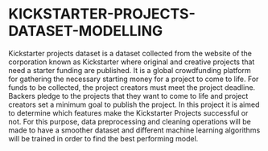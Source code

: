 # KICKSTARTER-PROJECTS-DATASET-MODELLING
Kickstarter projects dataset is a dataset collected from the website of the corporation known as Kickstarter where original and creative projects that need a starter funding are published. It is a global crowdfunding platform for gathering the necessary starting money for a project to come to life. For funds to be collected, the project creators must meet the project deadline. Backers pledge to the projects that they want to come to life and project creators set a minimum goal to publish the project.  In this project it is aimed to determine which features make the Kickstarter Projects successful or not. For this purpose, data preprocessing and cleaning operations will be made to have a smoother dataset and different machine learning algorithms will be trained in order to find the best performing model.
